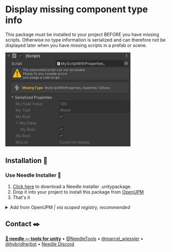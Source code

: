 # Display missing component type info

This package must be installed to your project BEFORE you have missing scripts. Otherwise no type information is serialized and can therefore not be displayed later when you have missing scripts in a prefab or scene.

![Missing component with type info and serialized properties](Documentation~/missing_component_properties.png "Missing component type info being rendered including serialized properties")

## Installation 💾

### Use Needle Installer 🚀
1. [Click here](https://package-installer.glitch.me/v1/installer/OpenUPM/com.needle.missing-component-info?registry=https://package.openupm.com) to download a Needle installer .unitypackage.   
2. Drop it into your project to install this package from [OpenUPM](https://openupm.com/packages/com.needle.missing-component-info/)  
3. That's it 

<details>
<summary>Add from OpenUPM <em>| via scoped registry, recommended</em></summary>

To add OpenUPM to your project:

- open `Edit/Project Settings/Package Manager`
- add a new Scoped Registry:
```
Name: OpenUPM
URL:  https://package.openupm.com/
Scope(s): com.needle
```
- click <kbd>Save</kbd>
- open Package Manager
- Select ``My Registries`` in dropdown top left
- Select ``Missing Component Info`` and click ``Install``
</details>


## Contact ✒️
<b>[🌵 needle — tools for unity](https://needle.tools)</b> •
[@NeedleTools](https://twitter.com/NeedleTools) •
[@marcel_wiessler](https://twitter.com/marcel_wiessler) •
[@hybridherbst](https://twitter.com/hybridherbst) •
[Needle Discord](https://discord.gg/CFZDp4b)
